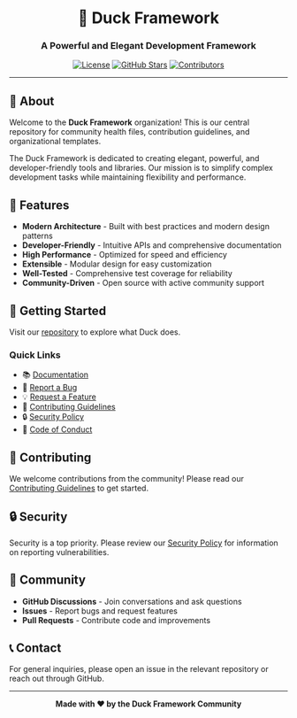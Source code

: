 <div align="center">

# 🦆 Duck Framework

### A Powerful and Elegant Development Framework

[![License](https://img.shields.io/badge/License-BSD-blue.svg)](LICENSE)
[![GitHub Stars](https://img.shields.io/github/stars/duckframework/.github?style=social)](https://github.com/duckframework/.github/stargazers)
[![Contributors](https://img.shields.io/github/contributors/duckframework/.github)](https://github.com/duckframework/.github/graphs/contributors)

---

</div>

## 📖 About

Welcome to the **Duck Framework** organization! This is our central repository for community health files, contribution guidelines, and organizational templates.

The Duck Framework is dedicated to creating elegant, powerful, and developer-friendly tools and libraries. Our mission is to simplify complex development tasks while maintaining flexibility and performance.

## 🌟 Features

- **Modern Architecture** - Built with best practices and modern design patterns
- **Developer-Friendly** - Intuitive APIs and comprehensive documentation
- **High Performance** - Optimized for speed and efficiency
- **Extensible** - Modular design for easy customization
- **Well-Tested** - Comprehensive test coverage for reliability
- **Community-Driven** - Open source with active community support

## 🚀 Getting Started

Visit our [repository](https://github.com/duckframework/duck) to explore what Duck does.

### Quick Links

- 📚 [Documentation](https://duckframework.xyz/documentation)
- 🐛 [Report a Bug](https://github.com/duckframework/.github/issues/new?template=bug_report.md)
- 💡 [Request a Feature](https://github.com/duckframework/.github/issues/new?template=feature_request.md)
- 🤝 [Contributing Guidelines](https://github.com/duckframework/duck/blob/main/CONTRIBUTING.md)
- 🔒 [Security Policy](https://github.com/duckframework/duck/blob/main/SECURITY.md)
- 📜 [Code of Conduct](https://github.com/duckframework/duck/blob/main/CODE_OF_CONDUCT.md)

## 🤝 Contributing

We welcome contributions from the community! Please read our [Contributing Guidelines](https://github.com/duckframework/duck/blob/main/CONTRIBUTING.md) to get started.

## 🔒 Security

Security is a top priority. Please review our [Security Policy](https://github.com/duckframework/duck/blob/main/SECURITY.md) for information on reporting vulnerabilities.

## 💬 Community

- **GitHub Discussions** - Join conversations and ask questions
- **Issues** - Report bugs and request features
- **Pull Requests** - Contribute code and improvements

## 📞 Contact

For general inquiries, please open an issue in the relevant repository or reach out through GitHub.

---

<div align="center">

**Made with ❤️ by the Duck Framework Community**

</div>
